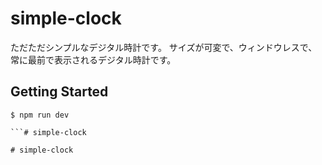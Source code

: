 # simple-clock

ただただシンプルなデジタル時計です。
サイズが可変で、ウィンドウレスで、常に最前で表示されるデジタル時計です。

## Getting Started

```
$ npm run dev

```#   s i m p l e - c l o c k  
 #   s i m p l e - c l o c k  
 